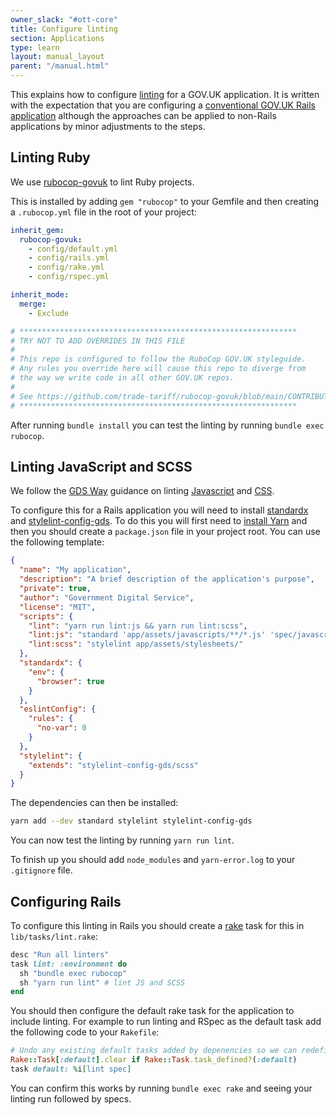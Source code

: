 ```yaml
---
owner_slack: "#ott-core"
title: Configure linting
section: Applications
type: learn
layout: manual_layout
parent: "/manual.html"
---
```


This explains how to configure [linting][] for a GOV.UK application. It is
written with the expectation that you are configuring a
[conventional GOV.UK Rails application][rails] although the approaches
can be applied to non-Rails applications by minor adjustments to the steps.

[linting]: https://en.wikipedia.org/wiki/Lint_(software)
[rails]: /manual/conventions-for-rails-applications.html

## Linting Ruby

We use [rubocop-govuk](https://github.com/trade-tariff/rubocop-govuk) to lint Ruby
projects.

This is installed by adding `gem "rubocop"` to your Gemfile and then creating a
`.rubocop.yml` file in the root of your project:

```yaml
inherit_gem:
  rubocop-govuk:
    - config/default.yml
    - config/rails.yml
    - config/rake.yml
    - config/rspec.yml

inherit_mode:
  merge:
    - Exclude

# **************************************************************
# TRY NOT TO ADD OVERRIDES IN THIS FILE
#
# This repo is configured to follow the RuboCop GOV.UK styleguide.
# Any rules you override here will cause this repo to diverge from
# the way we write code in all other GOV.UK repos.
#
# See https://github.com/trade-tariff/rubocop-govuk/blob/main/CONTRIBUTING.md
# **************************************************************
```

After running `bundle install` you can test the linting by running
`bundle exec rubocop`.

## Linting JavaScript and SCSS

We follow the [GDS Way](https://gds-way.digital.cabinet-office.gov.uk/) guidance
on linting [Javascript][gds-way-js] and [CSS][gds-way-css].

To configure this for a Rails application you will need to install
[standardx][] and [stylelint-config-gds][]. To do this you will first need to
[install Yarn][yarn-install] and then you should create a `package.json` file
in your project root. You can use the following template:

```json
{
  "name": "My application",
  "description": "A brief description of the application's purpose",
  "private": true,
  "author": "Government Digital Service",
  "license": "MIT",
  "scripts": {
    "lint": "yarn run lint:js && yarn run lint:scss",
    "lint:js": "standard 'app/assets/javascripts/**/*.js' 'spec/javascripts/**/*.js'",
    "lint:scss": "stylelint app/assets/stylesheets/"
  },
  "standardx": {
    "env": {
      "browser": true
    }
  },
  "eslintConfig": {
    "rules": {
      "no-var": 0
    }
  },
  "stylelint": {
    "extends": "stylelint-config-gds/scss"
  }
}
```

The dependencies can then be installed:

```sh
yarn add --dev standard stylelint stylelint-config-gds
```

You can now test the linting by running `yarn run lint`.

To finish up you should add `node_modules` and `yarn-error.log` to
your `.gitignore` file.

[gds-way-js]: https://gds-way.digital.cabinet-office.gov.uk/manuals/programming-languages/js.html#linting
[gds-way-css]: https://gds-way.digital.cabinet-office.gov.uk/manuals/programming-languages/css.html#linting
[standardx]: https://github.com/standard/standardx
[stylelint-config-gds]: https://github.com/trade-tariff/stylelint-config-gds
[yarn-install]: https://classic.yarnpkg.com/en/docs/install/

## Configuring Rails

To configure this linting in Rails you should create a [rake][] task for this
in `lib/tasks/lint.rake`:

```rb
desc "Run all linters"
task lint: :environment do
  sh "bundle exec rubocop"
  sh "yarn run lint" # lint JS and SCSS
end
```

You should then configure the default rake task for the application to include
linting. For example to run linting and RSpec as the default task add the
following code to your `Rakefile`:

```rb
# Undo any existing default tasks added by depenencies so we can redefine the task
Rake::Task[:default].clear if Rake::Task.task_defined?(:default)
task default: %i[lint spec]
````

You can confirm this works by running `bundle exec rake` and seeing your
linting run followed by specs.

[rake]: https://github.com/ruby/rake

